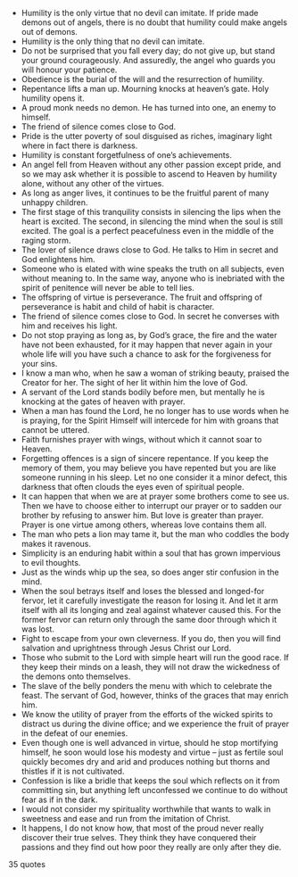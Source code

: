  - Humility is the only virtue that no devil can imitate. If pride made demons out of angels, there is no doubt that humility could make angels out of demons.
 - Humility is the only thing that no devil can imitate.
 - Do not be surprised that you fall every day; do not give up, but stand your ground courageously. And assuredly, the angel who guards you will honour your patience.
 - Obedience is the burial of the will and the resurrection of humility.
 - Repentance lifts a man up. Mourning knocks at heaven’s gate. Holy humility opens it.
 - A proud monk needs no demon. He has turned into one, an enemy to himself.
 - The friend of silence comes close to God.
 - Pride is the utter poverty of soul disguised as riches, imaginary light where in fact there is darkness.
 - Humility is constant forgetfulness of one’s achievements.
 - An angel fell from Heaven without any other passion except pride, and so we may ask whether it is possible to ascend to Heaven by humility alone, without any other of the virtues.
 - As long as anger lives, it continues to be the fruitful parent of many unhappy children.
 - The first stage of this tranquility consists in silencing the lips when the heart is excited. The second, in silencing the mind when the soul is still excited. The goal is a perfect peacefulness even in the middle of the raging storm.
 - The lover of silence draws close to God. He talks to Him in secret and God enlightens him.
 - Someone who is elated with wine speaks the truth on all subjects, even without meaning to. In the same way, anyone who is inebriated with the spirit of penitence will never be able to tell lies.
 - The offspring of virtue is perseverance. The fruit and offspring of perseverance is habit and child of habit is character.
 - The friend of silence comes close to God. In secret he converses with him and receives his light.
 - Do not stop praying as long as, by God’s grace, the fire and the water have not been exhausted, for it may happen that never again in your whole life will you have such a chance to ask for the forgiveness for your sins.
 - I know a man who, when he saw a woman of striking beauty, praised the Creator for her. The sight of her lit within him the love of God.
 - A servant of the Lord stands bodily before men, but mentally he is knocking at the gates of heaven with prayer.
 - When a man has found the Lord, he no longer has to use words when he is praying, for the Spirit Himself will intercede for him with groans that cannot be uttered.
 - Faith furnishes prayer with wings, without which it cannot soar to Heaven.
 - Forgetting offences is a sign of sincere repentance. If you keep the memory of them, you may believe you have repented but you are like someone running in his sleep. Let no one consider it a minor defect, this darkness that often clouds the eyes even of spiritual people.
 - It can happen that when we are at prayer some brothers come to see us. Then we have to choose either to interrupt our prayer or to sadden our brother by refusing to answer him. But love is greater than prayer. Prayer is one virtue among others, whereas love contains them all.
 - The man who pets a lion may tame it, but the man who coddles the body makes it ravenous.
 - Simplicity is an enduring habit within a soul that has grown impervious to evil thoughts.
 - Just as the winds whip up the sea, so does anger stir confusion in the mind.
 - When the soul betrays itself and loses the blessed and longed-for fervor, let it carefully investigate the reason for losing it. And let it arm itself with all its longing and zeal against whatever caused this. For the former fervor can return only through the same door through which it was lost.
 - Fight to escape from your own cleverness. If you do, then you will find salvation and uprightness through Jesus Christ our Lord.
 - Those who submit to the Lord with simple heart will run the good race. If they keep their minds on a leash, they will not draw the wickedness of the demons onto themselves.
 - The slave of the belly ponders the menu with which to celebrate the feast. The servant of God, however, thinks of the graces that may enrich him.
 - We know the utility of prayer from the efforts of the wicked spirits to distract us during the divine office; and we experience the fruit of prayer in the defeat of our enemies.
 - Even though one is well advanced in virtue, should he stop mortifying himself, he soon would lose his modesty and virtue – just as fertile soul quickly becomes dry and arid and produces nothing but thorns and thistles if it is not cultivated.
 - Confession is like a bridle that keeps the soul which reflects on it from committing sin, but anything left unconfessed we continue to do without fear as if in the dark.
 - I would not consider my spirituality worthwhile that wants to walk in sweetness and ease and run from the imitation of Christ.
 - It happens, I do not know how, that most of the proud never really discover their true selves. They think they have conquered their passions and they find out how poor they really are only after they die.

35 quotes